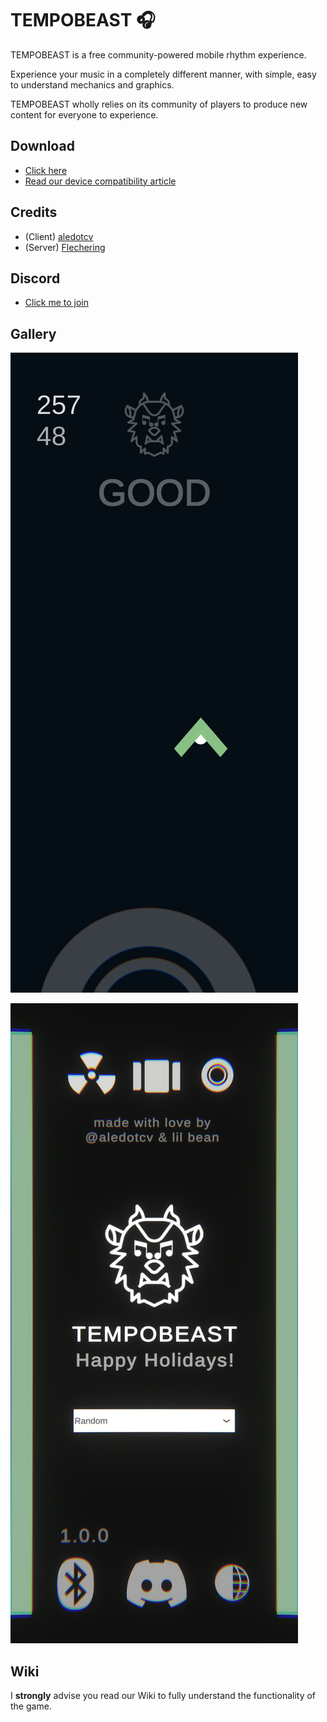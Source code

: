 
# TEMPOBEAST 🎧

TEMPOBEAST is a free community-powered mobile rhythm experience.

Experience your music in a completely different manner, with simple, easy to understand mechanics and graphics.

TEMPOBEAST wholly relies on its community of players to produce new content for everyone to experience.





## Download

 - [Click here](https://aledotcv.itch.io/tempobeast/purchase)
  - [Read our device compatibility article](https://github.com/aledotcv/tempobeast/wiki/Client-compatibility)
 
## Credits

 - (Client) [aledotcv](https://github.com/aledotcv)
 - (Server) [Flechering](https://github.com/Flechering)

## Discord
  - [Click me to join](https://discord.gg/fJTA6bTaDq)



## Gallery

![Screenshot 1](https://raw.githubusercontent.com/aledotcv/data/main/tb-client/ss1.png)

![Screenshot 2](https://raw.githubusercontent.com/aledotcv/data/main/tb-client/ss2.png)

## Wiki

I **strongly** advise you read our Wiki to fully understand the functionality of the game.
